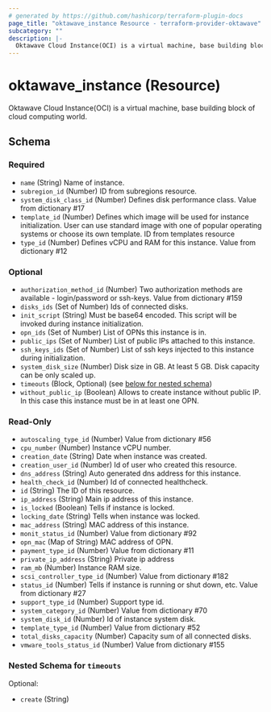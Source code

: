 ```yaml
---
# generated by https://github.com/hashicorp/terraform-plugin-docs
page_title: "oktawave_instance Resource - terraform-provider-oktawave"
subcategory: ""
description: |-
  Oktawave Cloud Instance(OCI) is a virtual machine, base building block of cloud computing world.
---
```


# oktawave_instance (Resource)

Oktawave Cloud Instance(OCI) is a virtual machine, base building block of cloud computing world.



<!-- schema generated by tfplugindocs -->
## Schema

### Required

- `name` (String) Name of instance.
- `subregion_id` (Number) ID from subregions resource.
- `system_disk_class_id` (Number) Defines disk performance class. Value from dictionary #17
- `template_id` (Number) Defines which image will be used for instance initialization. User can use standard image with one of popular operating systems or choose its own template. ID from templates resource
- `type_id` (Number) Defines vCPU and RAM for this instance. Value from dictionary #12

### Optional

- `authorization_method_id` (Number) Two authorization methods are available - login/password or ssh-keys. Value from dictionary #159
- `disks_ids` (Set of Number) Ids of connected disks.
- `init_script` (String) Must be base64 encoded. This script will be invoked during instance initialization.
- `opn_ids` (Set of Number) List of OPNs this instance is in.
- `public_ips` (Set of Number) List of public IPs attached to this instance.
- `ssh_keys_ids` (Set of Number) List of ssh keys injected to this instance during initialization.
- `system_disk_size` (Number) Disk size in GB. At least 5 GB. Disk capacity can be only scaled up.
- `timeouts` (Block, Optional) (see [below for nested schema](#nestedblock--timeouts))
- `without_public_ip` (Boolean) Allows to create instance without public IP. In this case this instance must be in at least one OPN.

### Read-Only

- `autoscaling_type_id` (Number) Value from dictionary #56
- `cpu_number` (Number) Instance vCPU number.
- `creation_date` (String) Date when instance was created.
- `creation_user_id` (Number) Id of user who created this resource.
- `dns_address` (String) Auto generated dns address for this instance.
- `health_check_id` (Number) Id of connected healthcheck.
- `id` (String) The ID of this resource.
- `ip_address` (String) Main ip address of this instance.
- `is_locked` (Boolean) Tells if instance is locked.
- `locking_date` (String) Tells when instance was locked.
- `mac_address` (String) MAC address of this instance.
- `monit_status_id` (Number) Value from dictionary #92
- `opn_mac` (Map of String) MAC address of OPN.
- `payment_type_id` (Number) Value from dictionary #11
- `private_ip_address` (String) Private ip address
- `ram_mb` (Number) Instance RAM size.
- `scsi_controller_type_id` (Number) Value from dictionary #182
- `status_id` (Number) Tells if instance is running or shut down, etc. Value from dictionary #27
- `support_type_id` (Number) Support type id.
- `system_category_id` (Number) Value from dictionary #70
- `system_disk_id` (Number) Id of instance system disk.
- `template_type_id` (Number) Value from dictionary #52
- `total_disks_capacity` (Number) Capacity sum of all connected disks.
- `vmware_tools_status_id` (Number) Value from dictionary #155

<a id="nestedblock--timeouts"></a>
### Nested Schema for `timeouts`

Optional:

- `create` (String)



